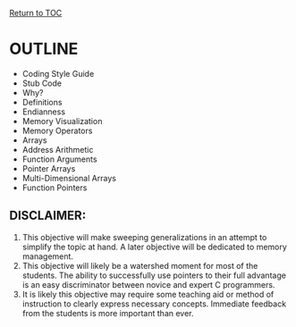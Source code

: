 <a href="https://github.com/CyberTrainingUSAF/05-C-Programming/blob/master/00-Table-of-Contents.md" rel="Return to TOC"> Return to TOC </a>

# OUTLINE

* Coding Style Guide
* Stub Code
* Why?
* Definitions
* Endianness
* Memory Visualization
* Memory Operators
* Arrays
* Address Arithmetic
* Function Arguments
* Pointer Arrays
* Multi-Dimensional Arrays
* Function Pointers

## DISCLAIMER:

1. This objective will make sweeping generalizations in an attempt to simplify the topic at hand.  A later objective will be dedicated to memory management.
2. This objective will likely be a watershed moment for most of the students.  The ability to successfully use pointers to their full advantage is an easy discriminator between novice and expert C programmers.
3. It is likely this objective may require some teaching aid or method of instruction to clearly express necessary concepts.  Immediate feedback from the students is more important than ever.
